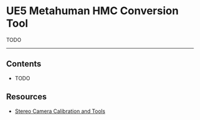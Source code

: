 UE5 Metahuman HMC Conversion Tool
================================

TODO

---

## Contents
- TODO


## Resources
- [Stereo Camera Calibration and Tools](https://dev.epicgames.com/documentation/en-us/metahuman/metahuman-for-unreal-engine/stereo-camera-calibration-and-tools)
